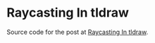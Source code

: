 # Raycasting In tldraw

Source code for the post at [Raycasting In tldraw](https://robertcorponoi.me/posts/raycasting-in-tldraw/).

